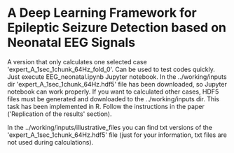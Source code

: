 # A Deep Learning Framework for Epileptic Seizure Detection based on Neonatal EEG Signals

A version that only calculates one selected case 'expert_A_1sec_1chunk_64Hz_fold_0'. 
Can be used to test codes quickly. Just execute EEG_neonatal.ipynb Jupyter notebook. 
In the ../working/inputs dir 'expert_A_1sec_1chunk_64Hz.hdf5' file has been downloaded, so
Jupyter notebook can work properly.
If you want to calculated other cases, HDF5 files must be generated and downloaded to
the ../working/inputs dir. This task has been implemented in R. Follow the instructions 
in the paper ('Replication of the results' section).

In the ../working/inputs/illustrative_files you can find txt versions of the 
'expert_A_1sec_1chunk_64Hz.hdf5' file (just for your information, txt files are not 
used during calculations).

